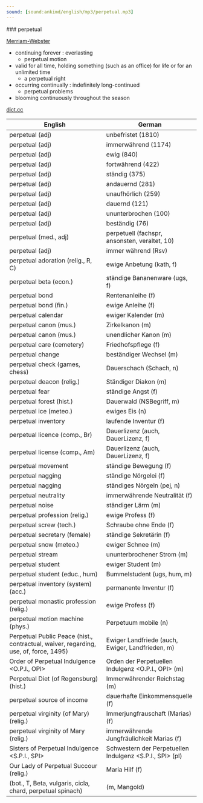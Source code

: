 ```yaml
---
sound: [sound:ankimd/english/mp3/perpetual.mp3]
---
```


\### perpetual

[Merriam-Webster](https://www.merriam-webster.com/dictionary/perpetual)

- continuing forever : everlasting
    - perpetual motion
- valid for all time, holding something (such as an office) for life or for an unlimited time
    - a perpetual right
- occurring continually : indefinitely long-continued
    - perpetual problems
- blooming continuously throughout the season

[dict.cc](https://www.dict.cc/perpetual)

| English        | German       |
| -------------- | ------------ |
| perpetual (adj) | unbefristet (1810) |
| perpetual (adj) | immerwährend (1174) |
| perpetual (adj) | ewig (840) |
| perpetual (adj) | fortwährend (422) |
| perpetual (adj) | ständig (375) |
| perpetual (adj) | andauernd (281) |
| perpetual (adj) | unaufhörlich (259) |
| perpetual (adj) | dauernd (121) |
| perpetual (adj) | ununterbrochen (100) |
| perpetual (adj) | beständig (76) |
| perpetual (med., adj) | perpetuell (fachspr, ansonsten, veraltet, 10) |
| perpetual (adj) | immer während (Rsv) |
| perpetual adoration (relig., R, C) | ewige Anbetung (kath, f) |
| perpetual beta (econ.) | ständige Bananenware (ugs, f) |
| perpetual bond | Rentenanleihe (f) |
| perpetual bond (fin.) | ewige Anleihe (f) |
| perpetual calendar | ewiger Kalender (m) |
| perpetual canon (mus.) | Zirkelkanon (m) |
| perpetual canon (mus.) | unendlicher Kanon (m) |
| perpetual care (cemetery) | Friedhofspflege (f) |
| perpetual change | beständiger Wechsel (m) |
| perpetual check (games, chess) | Dauerschach (Schach, n) |
| perpetual deacon (relig.) | Ständiger Diakon (m) |
| perpetual fear | ständige Angst (f) |
| perpetual forest (hist.) | Dauerwald (NSBegriff, m) |
| perpetual ice (meteo.) | ewiges Eis (n) |
| perpetual inventory | laufende Inventur (f) |
| perpetual licence (comp., Br) | Dauerlizenz (auch, DauerLizenz, f) |
| perpetual license (comp., Am) | Dauerlizenz (auch, DauerLizenz, f) |
| perpetual movement | ständige Bewegung (f) |
| perpetual nagging | ständige Nörgelei (f) |
| perpetual nagging | ständiges Nörgeln (pej, n) |
| perpetual neutrality | immerwährende Neutralität (f) |
| perpetual noise | ständiger Lärm (m) |
| perpetual profession (relig.) | ewige Profess (f) |
| perpetual screw (tech.) | Schraube ohne Ende (f) |
| perpetual secretary (female) | ständige Sekretärin (f) |
| perpetual snow (meteo.) | ewiger Schnee (m) |
| perpetual stream | ununterbrochener Strom (m) |
| perpetual student | ewiger Student (m) |
| perpetual student (educ., hum) | Bummelstudent (ugs, hum, m) |
| perpetual inventory (system) (acc.) | permanente Inventur (f) |
| perpetual monastic profession (relig.) | ewige Profess (f) |
| perpetual motion machine (phys.) | Perpetuum mobile (n) |
| Perpetual Public Peace (hist., contractual, waiver, regarding, use, of, force, 1495) | Ewiger Landfriede (auch, Ewiger, Landfrieden, m) |
| Order of Perpetual Indulgence <O.P.I., OPI> | Orden der Perpetuellen Indulgenz <O.P.I., OPI> (m) |
| Perpetual Diet (of Regensburg) (hist.) | Immerwährender Reichstag (m) |
| perpetual source of income | dauerhafte Einkommensquelle (f) |
| perpetual virginity (of Mary) (relig.) | Immerjungfrauschaft (Marias) (f) |
| perpetual virginity of Mary (relig.) | immerwährende Jungfräulichkeit Marias (f) |
| Sisters of Perpetual Indulgence <S.P.I., SPI> | Schwestern der Perpetuellen Indulgenz <S.P.I., SPI> (pl) |
| Our Lady of Perpetual Succour (relig.) | Maria Hilf (f) |
|  (bot., T, Beta, vulgaris, cicla, chard, perpetual spinach) |  (m, Mangold) |
